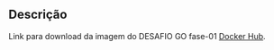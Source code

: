 ## Descrição

Link para download da imagem do DESAFIO GO fase-01 [Docker Hub](https://hub.docker.com/r/elvesbd/codeeducation).
